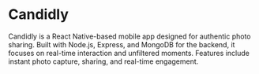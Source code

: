 # Candidly
Candidly is a React Native-based mobile app designed for authentic photo sharing. Built with Node.js, Express, and MongoDB for the backend, it focuses on real-time interaction and unfiltered moments. Features include instant photo capture, sharing, and real-time engagement.
